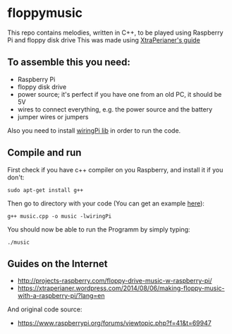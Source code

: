 
# floppymusic

This repo contains melodies, written in C++, to be played using Raspberry Pi and floppy disk drive 
This was made using [XtraPerianer's guide](https://xtraperianer.wordpress.com/2014/08/06/making-floppy-music-with-a-raspberry-pi/?lang=en)

## To assemble this you need:

* Raspberry Pi
* floppy disk drive
* power source; it's perfect if you have one from an old PC, it should be 5V
* wires to connect everything, e.g. the power source and the battery
* jumper wires or jumpers

Also you need to install [wiringPi lib](http://wiringpi.com/) in order to run the code.

## Compile and run

First check if you have c++ compiler on you Raspberry, and install it if you don't:

```shell
sudo apt-get install g++
``` 

Then go to directory with your code (You can get an example [here](https://www.raspberrypi.org/forums/viewtopic.php?f=41&t=69947)):

```shell
g++ music.cpp -o music -lwiringPi
```

You should now be able to run the Programm by simply typing:

```shell
./music
```

## Guides on the Internet

* http://projects-raspberry.com/floppy-drive-music-w-raspberry-pi/
* https://xtraperianer.wordpress.com/2014/08/06/making-floppy-music-with-a-raspberry-pi/?lang=en

And original code source:

* https://www.raspberrypi.org/forums/viewtopic.php?f=41&t=69947

